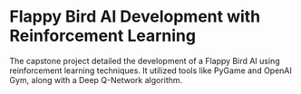 # Flappy Bird AI Development with Reinforcement Learning

The capstone project detailed the development of a Flappy Bird AI using reinforcement learning techniques. It utilized tools like PyGame and OpenAI Gym, along with a Deep Q-Network algorithm.
